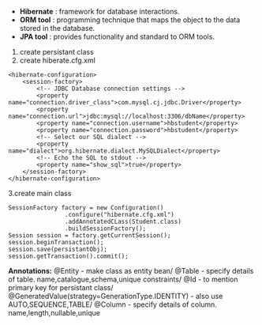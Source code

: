 - **Hibernate** : framework for database interactions.
- **ORM tool** : programming technique that maps the object to the data stored in the database.
- **JPA tool** :  provides functionality and standard to ORM tools.

1. create persistant class
2. create hiberate.cfg.xml
```
<hibernate-configuration>
    <session-factory>
        <!-- JDBC Database connection settings -->
        <property name="connection.driver_class">com.mysql.cj.jdbc.Driver</property>
        <property name="connection.url">jdbc:mysql://localhost:3306/dbName</property>
        <property name="connection.username">hbstudent</property>
        <property name="connection.password">hbstudent</property>
        <!-- Select our SQL dialect -->
        <property name="dialect">org.hibernate.dialect.MySQLDialect</property>
        <!-- Echo the SQL to stdout -->
        <property name="show_sql">true</property>
    </session-factory>
</hibernate-configuration>
```
3.create main class
```
SessionFactory factory = new Configuration()
                .configure("hibernate.cfg.xml")
                .addAnnotatedCLass(Student.class)
                .buildSessionFactory();
Session session = factory.getCurrentSession();
session.beginTransaction();
session.save(persistantObj);
session.getTransaction().commit();
```
**Annotations:**
@Entity - make class as entity bean/
@Table - specify details of table. name,catalogue,schema,unique constraints/
@Id - to mention primary key for persistant class/
@GeneratedValue(strategy=GenerationType.IDENTITY)  - also use AUTO,SEQUENCE,TABLE/
@Column - specify details of column. name,length,nullable,unique
 
